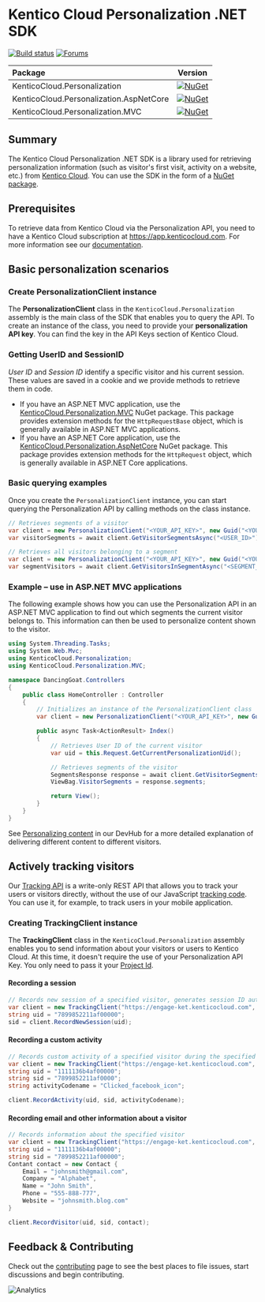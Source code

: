 # Kentico Cloud Personalization .NET SDK

[![Build status](https://ci.appveyor.com/api/projects/status/bbn6iy1yok766yux/branch/master?svg=true)](https://ci.appveyor.com/project/kentico/personalization-sdk-net/branch/master) 
[![Forums](https://img.shields.io/badge/chat-on%20forums-orange.svg)](https://forums.kenticocloud.com)

| Package | Version |
| :-- | :--: |
| KenticoCloud.Personalization | [![NuGet](https://img.shields.io/nuget/v/KenticoCloud.Personalization.svg)](https://www.nuget.org/packages/KenticoCloud.Personalization) |
| KenticoCloud.Personalization.AspNetCore | [![NuGet](https://img.shields.io/nuget/v/KenticoCloud.Personalization.AspNetCore.svg)](https://www.nuget.org/packages/KenticoCloud.Personalization.AspNetCore) |
| KenticoCloud.Personalization.MVC | [![NuGet](https://img.shields.io/nuget/v/KenticoCloud.Personalization.MVC.svg)](https://www.nuget.org/packages/KenticoCloud.Personalization.MVC) |


## Summary

The Kentico Cloud Personalization .NET SDK is a library used for retrieving personalization information (such as visitor's first visit, activity on a website, etc.) from [Kentico Cloud](https://kenticocloud.com/). You can use the SDK in the form of a [NuGet package](https://www.nuget.org/packages/KenticoCloud.Personalization).

## Prerequisites

To retrieve data from Kentico Cloud via the Personalization API, you need to have a Kentico Cloud subscription at <https://app.kenticocloud.com>. For more information see our [documentation](http://help.kenticocloud.com/).

## Basic personalization scenarios

### Create PersonalizationClient instance

The **PersonalizationClient** class in the `KenticoCloud.Personalization` assembly is the main class of the SDK that enables you to query the API. To create an instance of the class, you need to provide your **personalization API key**. You can find the key in the API Keys section of Kentico Cloud.

### Getting UserID and SessionID

_User ID_ and _Session ID_ identify a specific visitor and his current session. These values are saved in a cookie and we provide methods to retrieve them in code.

* If you have an ASP.NET MVC application, use the [KenticoCloud.Personalization.MVC](https://www.nuget.org/packages/KenticoCloud.Personalization.MVC) NuGet package. This package provides extension methods for the `HttpRequestBase` object, which is generally available in ASP.NET MVC applications.
* If you have an ASP.NET Core application, use the [KenticoCloud.Personalization.AspNetCore](https://www.nuget.org/packages/KenticoCloud.Personalization.AspNetCore) NuGet package. This package provides extension methods for the `HttpRequest` object, which is generally available in ASP.NET Core applications.

### Basic querying examples

Once you create the `PersonalizationClient` instance, you can start querying the Personalization API by calling methods on the class instance.

```C#
// Retrieves segments of a visitor
var client = new PersonalizationClient("<YOUR_API_KEY>", new Guid("<YOUR_PROJECT_ID>"));
var visitorSegments = await client.GetVisitorSegmentsAsync("<USER_ID>");
```

```C#
// Retrieves all visitors belonging to a segment
var client = new PersonalizationClient("<YOUR_API_KEY>", new Guid("<YOUR_PROJECT_ID>"));
var segmentVisitors = await client.GetVisitorsInSegmentAsync("<SEGMENT_CODENAME>");
```

### Example – use in ASP.NET MVC applications

The following example shows how you can use the Personalization API in an ASP.NET MVC application to find out which segments the current visitor belongs to. This information can then be used to personalize content shown to the visitor.

```C#
using System.Threading.Tasks;
using System.Web.Mvc;
using KenticoCloud.Personalization;
using KenticoCloud.Personalization.MVC;

namespace DancingGoat.Controllers
{
    public class HomeController : Controller
    {
        // Initializes an instance of the PersonalizationClient class
        var client = new PersonalizationClient("<YOUR_API_KEY>", new Guid("<YOUR_PROJECT_ID>"));

        public async Task<ActionResult> Index()
        {
            // Retrieves User ID of the current visitor
            var uid = this.Request.GetCurrentPersonalizationUid();

            // Retrieves segments of the visitor
            SegmentsResponse response = await client.GetVisitorSegmentsAsync(uid);
            ViewBag.VisitorSegments = response.segments;

            return View();
        }
    }
}
```

See [Personalizing content](https://developer.kenticocloud.com/docs/personalizing-content) in our DevHub for a more detailed explanation of delivering different content to different visitors.

## Actively tracking visitors

Our [Tracking API](https://developer.kenticocloud.com/reference#tracking-api-beta) is a write-only REST API that allows you to track your users or visitors directly, without the use of our JavaScript [tracking code](https://developer.kenticocloud.com/docs/enable-tracking). You can use it, for example, to track users in your mobile application.

### Creating TrackingClient instance

The **TrackingClient** class in the `KenticoCloud.Personalization` assembly enables you to send information about your visitors or users to Kentico Cloud. At this time, it doesn't require the use of your Personalization API Key. You only need to pass it your [Project Id](https://developer.kenticocloud.com/v1/docs/getting-content#section-getting-content-items).

#### Recording a session

```C#
// Records new session of a specified visitor, generates session ID automatically (and returns it)
var client = new TrackingClient("https://engage-ket.kenticocloud.com", Guid.Parse("38af179c-40ba-42e7-a5ca-33b8cdcc0d45"));
string uid = "7899852211af00000";
sid = client.RecordNewSession(uid);
```

#### Recording a custom activity

```C#
// Records custom activity of a specified visitor during the specified session
var client = new TrackingClient("https://engage-ket.kenticocloud.com", Guid.Parse("38af179c-40ba-42e7-a5ca-33b8cdcc0d45"));
string uid = "1111136b4af00000";
string sid = "7899852211af0000";
string activityCodename = "Clicked_facebook_icon";

client.RecordActivity(uid, sid, activityCodename);
```

#### Recording email and other information about a visitor

```C#
// Records information about the specified visitor
var client = new TrackingClient("https://engage-ket.kenticocloud.com", Guid.Parse("38af179c-40ba-42e7-a5ca-33b8cdcc0d45"));
string uid = "1111136b4af00000";
string sid = "7899852211af00000";
Contant contact = new Contact {
    Email = "johnsmith@gmail.com",
    Company = "Alphabet",
    Name = "John Smith",
    Phone = "555-888-777",
    Website = "johnsmith.blog.com"    
}

client.RecordVisitor(uid, sid, contact);
```

## Feedback & Contributing
Check out the [contributing](https://github.com/Kentico/personalization-sdk-net/blob/master/CONTRIBUTING.md) page to see the best places to file issues, start discussions and begin contributing.

![Analytics](https://kentico-ga-beacon.azurewebsites.net/api/UA-69014260-4/Kentico/personalization-sdk-net?pixel)
